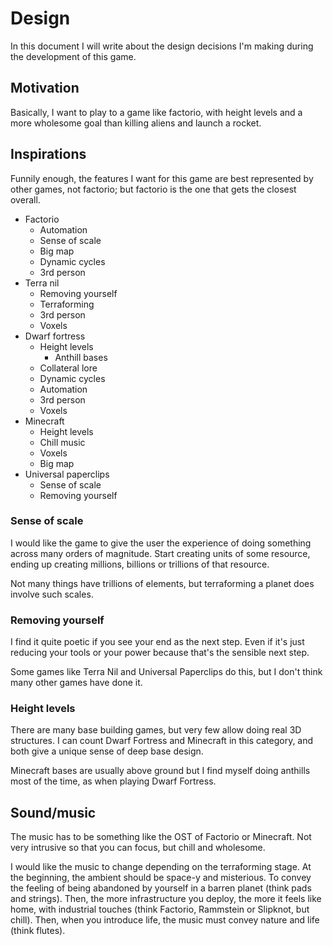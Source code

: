 # Design

In this document I will write about the design decisions I'm making during the development of 
this game.

## Motivation

Basically, I want to play to a game like factorio, with height levels and a more wholesome goal 
than killing aliens and launch a rocket.

## Inspirations

Funnily enough, the features I want for this game are best represented by other games, not 
factorio; but factorio is the one that gets the closest overall.

- Factorio
  - Automation
  - Sense of scale
  - Big map
  - Dynamic cycles
  - 3rd person
- Terra nil
  - Removing yourself
  - Terraforming
  - 3rd person
  - Voxels
- Dwarf fortress
  - Height levels
    - Anthill bases
  - Collateral lore
  - Dynamic cycles
  - Automation
  - 3rd person
  - Voxels
- Minecraft
  - Height levels
  - Chill music
  - Voxels
  - Big map
- Universal paperclips
  - Sense of scale
  - Removing yourself

### Sense of scale

I would like the game to give the user the experience of doing something across many orders of 
magnitude. Start creating units of some resource, ending up creating millions, billions or 
trillions of that resource.

Not many things have trillions of elements, but terraforming a planet does involve such scales.

### Removing yourself

I find it quite poetic if you see your end as the next step. Even if it's just reducing your tools
or your power because that's the sensible next step.

Some games like Terra Nil and Universal Paperclips do this, but I don't think many other games have 
done it.

### Height levels

There are many base building games, but very few allow doing real 3D structures. I can count 
Dwarf Fortress and Minecraft in this category, and both give a unique sense of deep base design.

Minecraft bases are usually above ground but I find myself doing anthills most of the time, as 
when playing Dwarf Fortress.

## Sound/music

The music has to be something like the OST of Factorio or Minecraft. Not very intrusive so that
you can focus, but chill and wholesome.

I would like the music to change depending on the terraforming stage. At the beginning, the ambient
should be space-y and misterious. To convey the feeling of being abandoned by yourself in a barren
planet (think pads and strings). Then, the more infrastructure you deploy, the more it feels like
home, with industrial touches (think Factorio, Rammstein or Slipknot, but chill). Then, when 
you introduce life, the music must convey nature and life (think flutes).



